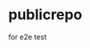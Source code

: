 # publicrepo
for e2e test



































































































































































































































































































































































































































































































































































































































































































































































































































































































































































































































































































































































































































































































































































































































































































































































































































































































































































































































































































































































































































































































































































































































































































































































































































































































































































































































































































































































































































































































































































































































































































































































































































































































































































































































































































































































































































































































































































